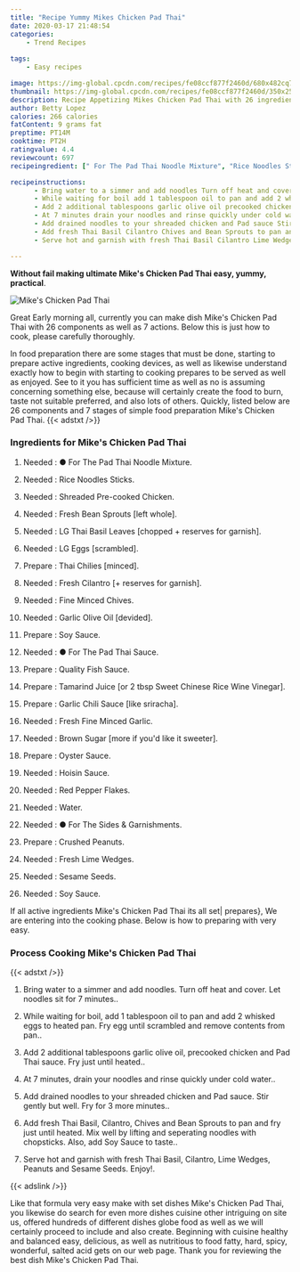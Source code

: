 ```yaml
---
title: "Recipe Yummy Mikes Chicken Pad Thai"
date: 2020-03-17 21:48:54
categories:
    - Trend Recipes
    
tags:
    - Easy recipes

image: https://img-global.cpcdn.com/recipes/fe08ccf877f2460d/680x482cq70/mikes-chicken-pad-thai-recipe-main-photo.jpg
thumbnail: https://img-global.cpcdn.com/recipes/fe08ccf877f2460d/350x250cq70/mikes-chicken-pad-thai-recipe-main-photo.jpg
description: Recipe Appetizing Mikes Chicken Pad Thai with 26 ingredients and 7 stages of easy cooking.
author: Betty Lopez
calories: 266 calories
fatContent: 9 grams fat
preptime: PT14M
cooktime: PT2H
ratingvalue: 4.4
reviewcount: 697
recipeingredient: [" For The Pad Thai Noodle Mixture", "Rice Noodles Sticks", "Shreaded Precooked Chicken", "Fresh Bean Sprouts left whole", "LG Thai Basil Leaves chopped  reserves for garnish", "LG Eggs scrambled", "Thai Chilies minced", "Fresh Cilantro  reserves for garnish", "Fine Minced Chives", "Garlic Olive Oil devided", "Soy Sauce", " For The Pad Thai Sauce", "Quality Fish Sauce", "Tamarind Juice or 2 tbsp Sweet Chinese Rice Wine Vinegar", "Garlic Chili Sauce like sriracha", "Fresh Fine Minced Garlic", "Brown Sugar more if youd like it sweeter", "Oyster Sauce", "Hoisin Sauce", "Red Pepper Flakes", "Water", " For The Sides  Garnishments", "Crushed Peanuts", "Fresh Lime Wedges", "Sesame Seeds", "Soy Sauce"]

recipeinstructions: 
      - Bring water to a simmer and add noodles Turn off heat and cover Let noodles sit for 7 minutes 
      - While waiting for boil add 1 tablespoon oil to pan and add 2 whisked eggs to heated pan Fry egg until scrambled and remove contents from pan 
      - Add 2 additional tablespoons garlic olive oil precooked chicken and Pad Thai sauce Fry just until heated 
      - At 7 minutes drain your noodles and rinse quickly under cold water 
      - Add drained noodles to your shreaded chicken and Pad sauce Stir gently but well Fry for 3 more minutes 
      - Add fresh Thai Basil Cilantro Chives and Bean Sprouts to pan and fry just until heated Mix well by lifting and seperating noodles with chopsticks Also add Soy Sauce to taste 
      - Serve hot and garnish with fresh Thai Basil Cilantro Lime Wedges Peanuts and Sesame Seeds Enjoy

---
```




**Without fail making ultimate Mike&#39;s Chicken Pad Thai easy, yummy, practical**. 


![Mike&#39;s Chicken Pad Thai](https://img-global.cpcdn.com/recipes/fe08ccf877f2460d/680x482cq70/mikes-chicken-pad-thai-recipe-main-photo.jpg "Mike&#39;s Chicken Pad Thai")




Great Early morning all, currently you can make dish Mike&#39;s Chicken Pad Thai with 26 components as well as 7 actions. Below this is just how to cook, please carefully thoroughly.

In food preparation there are some stages that must be done, starting to prepare active ingredients, cooking devices, as well as likewise understand exactly how to begin with starting to cooking prepares to be served as well as enjoyed. See to it you has sufficient time as well as no is assuming concerning something else, because will certainly create the food to burn, taste not suitable preferred, and also lots of others. Quickly, listed below are 26 components and 7 stages of simple food preparation Mike&#39;s Chicken Pad Thai.
{{< adstxt />}}

### Ingredients for Mike&#39;s Chicken Pad Thai


1. Needed  : ● For The Pad Thai Noodle Mixture.

1. Needed  : Rice Noodles Sticks.

1. Needed  : Shreaded Pre-cooked Chicken.

1. Needed  : Fresh Bean Sprouts [left whole].

1. Needed  : LG Thai Basil Leaves [chopped + reserves for garnish].

1. Needed  : LG Eggs [scrambled].

1. Prepare  : Thai Chilies [minced].

1. Needed  : Fresh Cilantro [+ reserves for garnish].

1. Needed  : Fine Minced Chives.

1. Needed  : Garlic Olive Oil [devided].

1. Prepare  : Soy Sauce.

1. Needed  : ● For The Pad Thai Sauce.

1. Prepare  : Quality Fish Sauce.

1. Prepare  : Tamarind Juice [or 2 tbsp Sweet Chinese Rice Wine Vinegar].

1. Prepare  : Garlic Chili Sauce [like sriracha].

1. Needed  : Fresh Fine Minced Garlic.

1. Needed  : Brown Sugar [more if you&#39;d like it sweeter].

1. Prepare  : Oyster Sauce.

1. Needed  : Hoisin Sauce.

1. Needed  : Red Pepper Flakes.

1. Needed  : Water.

1. Needed  : ● For The Sides &amp; Garnishments.

1. Prepare  : Crushed Peanuts.

1. Needed  : Fresh Lime Wedges.

1. Needed  : Sesame Seeds.

1. Needed  : Soy Sauce.



If all active ingredients Mike&#39;s Chicken Pad Thai its all set| prepares}, We are entering into the cooking phase. Below is how to preparing with very easy.

### Process Cooking Mike&#39;s Chicken Pad Thai

{{< adstxt />}}


1. Bring water to a simmer and add noodles. Turn off heat and cover. Let noodles sit for 7 minutes..



1. While waiting for boil, add 1 tablespoon oil to pan and add 2 whisked eggs to heated pan. Fry egg until scrambled and remove contents from pan..



1. Add 2 additional tablespoons garlic olive oil, precooked chicken and Pad Thai sauce. Fry just until heated..



1. At 7 minutes, drain your noodles and rinse quickly under cold water..



1. Add drained noodles to your shreaded chicken and Pad sauce. Stir gently but well. Fry for 3 more minutes..



1. Add fresh Thai Basil, Cilantro, Chives and Bean Sprouts to pan and fry just until heated. Mix well by lifting and seperating noodles with chopsticks. Also, add Soy Sauce to taste..



1. Serve hot and garnish with fresh Thai Basil, Cilantro, Lime Wedges, Peanuts and Sesame Seeds. Enjoy!.





{{< adslink />}}

Like that formula very easy make with set dishes Mike&#39;s Chicken Pad Thai, you likewise do search for even more dishes cuisine other intriguing on site us, offered hundreds of different dishes globe food as well as we will certainly proceed to include and also create. Beginning with cuisine healthy and balanced easy, delicious, as well as nutritious to food fatty, hard, spicy, wonderful, salted acid gets on our web page. Thank you for reviewing the best dish Mike&#39;s Chicken Pad Thai.
